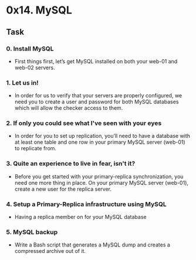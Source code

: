 # 0x14. MySQL

## Task

### 0. Install MySQL
* First things first, let’s get MySQL installed on both your web-01 and web-02 servers.

### 1. Let us in!
* In order for us to verify that your servers are properly configured, we need you to create a user and password for both MySQL databases which will allow the checker access to them.

### 2. If only you could see what I've seen with your eyes
* In order for you to set up replication, you’ll need to have a database with at least one table and one row in your primary MySQL server (web-01) to replicate from.

### 3. Quite an experience to live in fear, isn't it?
* Before you get started with your primary-replica synchronization, you need one more thing in place. On your primary MySQL server (web-01), create a new user for the replica server.

### 4. Setup a Primary-Replica infrastructure using MySQL
* Having a replica member on for your MySQL database

### 5. MySQL backup
* Write a Bash script that generates a MySQL dump and creates a compressed archive out of it.
